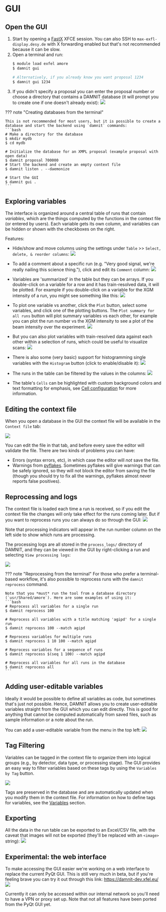 # GUI

## Open the GUI
1. Start by opening a [FastX](https://max-exfl-display.desy.de:3389) XFCE
   session. You can also SSH to `max-exfl-display.desy.de` with X forwarding
   enabled but that's not recommended because it can be slow.
2. Open a terminal and run:
   ```bash
   $ module load exfel amore
   $ damnit gui

   # Alternatively, if you already know you want proposal 1234
   $ damnit gui 1234
   ```
3. If you didn't specify a proposal you can enter the proposal number or choose
   a directory that contains a DAMNIT database (it will prompt you to create one
   if one doesn't already exist):
   ![](static/damnit-open-by-proposal.gif)

??? note "Creating databases from the terminal"

    This is not recommended for most users, but it is possible to create a
    database and start the backend using `damnit` commands:
    ```bash
    # Make a directory for the database
    $ mkdir mydb
    $ cd mydb

    # Initialize the database for an XMPL proposal (example proposal with open data)
    $ damnit proposal 700000
    # Start the backend and create an empty context file
    $ damnit listen . --daemonize

    # Start the GUI
    $ damnit gui .
    ```

## Exploring variables
The interface is organized around a central table of runs that contain
*variables*, which are the things computed by the functions in the context file
(or entered by users). Each variable gets its own column, and variables can be
hidden or shown with the checkboxes on the right.

Features:

- Hide/show and move columns using the settings under `Table` >> `Select, delete, &
  reorder columns`:
  ![](static/columns.gif)

- To add a comment about a specific run (e.g. "Very good signal, we're really
  nailing this science thing."), click and edit its `Comment` column:
  ![](static/comments.gif)

- Variables are 'summarized' in the table but they can be arrays. If you
  double-click on a variable for a row and it has train-resolved data, it will
  be plotted. For example if you double-click on a variable for the XGM
  intensity of a run, you might see something like this:
  ![](static/inspect-arrays.png)

- To plot one variable vs another, click the `Plot` button, select some
  variables, and click one of the plotting buttons. The `Plot summary for all
  runs` button will plot summary variables vs each other, for example you can
  plot the run number vs the XGM intensity to see a plot of the beam intensity
  over the experiment.
  ![](static/plot-summaries.gif)

- But you can also plot variables with train-resolved data against each other
  within a selection of runs, which could be useful to visualize scans:
  ![](static/plot-for-selected-runs.gif)

- There is also some (very basic) support for histogramming single variables
  with the `Histogram` button (click to enable/disable it):
  ![](static/histogramming.gif)

- The runs in the table can be filtered by the values in the columns:
  ![](static/filtering.gif)

- The table's `Cells` can be highlighted with custom background colors and text
  formatting for emphasis, see [Cell configuration](backend.md#cell) for more
  information.

## Editing the context file
When you open a database in the GUI the context file will be available in the
`Context file` tab:

![](static/editor.gif)

You can edit the file in that tab, and before every save the editor will
validate the file. There are two kinds of problems you can have:

- Errors (syntax errors, etc), in which case the editor will *not* save the file.
- Warnings from [pyflakes](https://pypi.org/project/pyflakes/). Sometimes
  pyflakes will give warnings that can be safely ignored, so they will not block
  the editor from saving the file (though you should try to fix all the
  warnings, pyflakes almost never reports false positives).


## Reprocessing and logs
The context file is loaded each time a run is received, so if you edit the
context file the changes will only take effect for the runs coming later. But if
you want to reprocess runs you can always do so through the GUI:
![](static/reprocess.gif)

Note that processing indicators will appear in the run number column on the left
side to show which runs are processing.

The processing logs are all stored in the `process_logs/` directory of DAMNIT,
and they can be viewed in the GUI by right-clicking a run and selecting `View
processing logs`:

![](static/logs.png)

??? note "Reprocessing from the terminal"
    For those who prefer a terminal-based workflow, it's also possible to
    reprocess runs with the `damnit reprocess` command.

    Note that you *must* run the tool from a database directory
    (`usr/Shared/amore`). Here are some examples of using it:
    ```bash
    # Reprocess all variables for a single run
    $ damnit reprocess 100

    # Reprocess all variables with a title matching 'agipd' for a single run
    $ damnit reprocess 100 --match agipd

    # Reprocess variables for multiple runs
    $ damnit reprocess 1 10 100 --match agipd

    # Reprocess variables for a sequence of runs
    $ damnit reprocess $(seq 1 100) --match agipd

    # Reprocess all variables for all runs in the database
    $ damnit reprocess all
    ```

## Adding user-editable variables
Ideally it would be possible to define all variables as code, but sometimes
that's just not possible. Hence, DAMNIT allows you to create user-editable
variables straight from the GUI which you can edit directly. This is good for
anything that cannot be computed automatically from saved files, such as sample
information or a note about the run.

You can add a user-editable variable from the menu in the top left:
![](static/user-editable-variables.gif)

## Tag Filtering
Variables can be tagged in the context file to organize them into logical groups
(e.g., by detector, data type, or processing stage). The GUI provides an easy
way to filter variables based on these tags by using the `Variables by Tag`
button.

![](static/tags.gif)

Tags are preserved in the database and are automatically updated when you modify
them in the context file. For information on how to define tags for variables,
see the [Variables](backend.md#variables) section.

## Exporting
All the data in the run table can be exported to an Excel/CSV file, with the
caveat that images will not be exported (they'll be replaced with an `<image>`
string):
![](static/export.gif)

## Experimental: the web interface
To make accessing the GUI easier we're working on a web interface to replace the
current PyQt GUI. This is still very much in beta, but if you're feeling brave
you can try it out through this link: https://damnit-dev.xfel.eu/
![](static/damnit-web.png)

Currently it can only be accessed within our internal network so you'll need to
have a VPN or proxy set up. Note that not all features have been ported from the
PyQt GUI yet.
